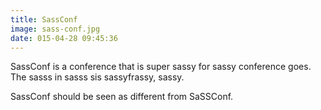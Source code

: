 ```yaml
---
title: SassConf
image: sass-conf.jpg
date: 015-04-28 09:45:36
---
```


SassConf is a conference that is super sassy for sassy conference goes.  The sasss in sasss sis sassyfrassy, sassy. 

SassConf should be seen as different from SaSSConf. 